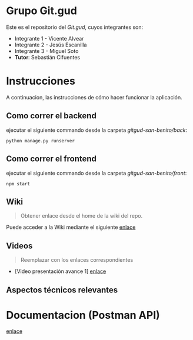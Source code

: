 # Grupo Git.gud

Este es el repositorio del *Git.gud*, cuyos integrantes son:

* Integrante 1 - Vicente Alvear
* Integrante 2 - Jesús Escanilla
* Integrante 3 - Miguel Soto
* **Tutor**: Sebastián Cifuentes

# Instrucciones

A continuacion, las instrucciones de cómo hacer funcionar la aplicación.

## Como correr el backend
ejecutar el siguiente commando desde la carpeta _gitgud-san-benito/back_:
```
python manage.py runserver
```

## Como correr el frontend
ejecutar el siguiente commando desde la carpeta _gitgud-san-benito/front_:
```
npm start
```

## Wiki

> Obtener enlace desde el home de la wiki del repo.

Puede acceder a la Wiki mediante el siguiente [enlace](https://github.com/ElMaikina/utfsm-isw/wiki)

## Videos

> Reemplazar con los enlaces correspondientes

* [Video presentación avance 1] [enlace](https://www.youtube.com/watch?v=Srpv72CV5yQ&feature=youtu.be)

## Aspectos técnicos relevantes

# Documentacion (Postman API)
[enlace](https://orange-sunset-482158.postman.co/workspace/c1b80694-4e82-4013-ad86-6f77a349bfa3)

